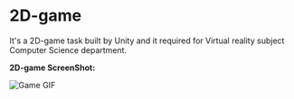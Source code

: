 # 2D-game

It's a 2D-game task built by Unity and it required for Virtual reality subject Computer Science department.

**2D-game ScreenShot:**

![Game GIF](https://github.com/Abdelazeem777/2D-game/blob/main/screenRecord.gif)
